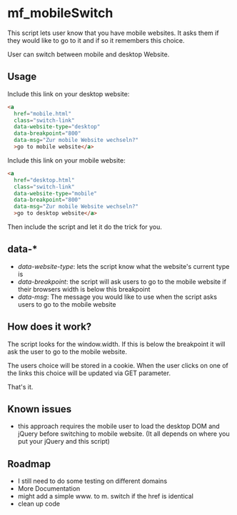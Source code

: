 mf_mobileSwitch
===========================

This script lets user know that you have mobile websites. It asks them if they would like to go to it and if so it remembers this choice. 

User can switch between mobile and desktop Website.

Usage
-----
Include this link on your desktop website:

```html
<a 
  href="mobile.html" 
  class="switch-link" 
  data-website-type="desktop" 
  data-breakpoint="800" 
  data-msg="Zur mobile Website wechseln?" 
  >go to mobile website</a>
```

Include this link on your mobile website:

```html
<a 
  href="desktop.html" 
  class="switch-link" 
  data-website-type="mobile" 
  data-breakpoint="800" 
  data-msg="Zur mobile Website wechseln?" 
  >go to desktop website</a>
```

Then include the script and let it do the trick for you.

data-*
------
* *data-website-type*: lets the script know what the website's current type is
* *data-breakpoint*: the script will ask users to go to the mobile website if their browsers width is below this breakpoint
* *data-msg*: The message you would like to use when the script asks users to go to the mobile website

How does it work?
----------------

The script looks for the window.width. If this is below the breakpoint it will ask the user to go to the mobile website. 

The users choice will be stored in a cookie. When the user clicks on one of the links this choice will be updated via GET parameter.

That's it.

Known issues
------------

* this approach requires the mobile user to load the desktop DOM and jQuery before switching to mobile website. (It all depends on where you put your jQuery and this script)


Roadmap
-------

* I still need to do some testing on different domains
* More Documentation
* might add a simple www. to m. switch if the href is identical
* clean up code